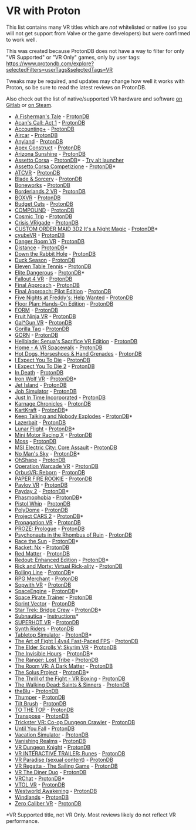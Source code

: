 # VR with Proton

This list contains many VR titles which are *not* whitelisted or native (so you will not get support from Valve or the game developers) but were confirmed to work well.

This was created because ProtonDB does not have a way to filter for only "VR Supported" or "VR Only" games, only by user tags: https://www.protondb.com/explore?selectedFilters=userTags&selectedTags=VR

Tweaks may be required, and updates may change how well it works with Proton, so be sure to read the latest reviews on ProtonDB.

Also check out the list of native/supported VR hardware and software [on Gitlab](https://gitlab.com/vr-on-linux/VR-on-Linux) or [on Steam](https://steamcommunity.com/app/250820/discussions/5/4839692156566904474/).

+ [A Fisherman's Tale](https://store.steampowered.com/app/559330) - [ProtonDB](https://www.protondb.com/app/559330)
+ [Acan's Call: Act 1](https://store.steampowered.com/app/501180) - [ProtonDB](https://www.protondb.com/app/501180)
+ [Accounting+](https://store.steampowered.com/app/927270) - [ProtonDB](https://www.protondb.com/app/927270)
+ [Aircar](https://store.steampowered.com/app/1073390) - [ProtonDB](https://www.protondb.com/app/1073390)
+ [Anyland](https://store.steampowered.com/app/505700) - [ProtonDB](https://www.protondb.com/app/505700)
+ [Apex Construct](https://store.steampowered.com/app/694090) - [ProtonDB](https://www.protondb.com/app/694090)
+ [Arizona Sunshine](https://store.steampowered.com/app/342180) - [ProtonDB](https://www.protondb.com/app/342180)
+ [Assetto Corsa](https://store.steampowered.com/app/244210) - [ProtonDB](https://www.protondb.com/app/244210)* - [Try alt launcher](https://gitlab.com/vr-on-linux/VR-on-Linux/-/issues/16)
+ [Assetto Corsa Competizione](https://store.steampowered.com/app/805550) - [ProtonDB](https://www.protondb.com/app/805550)*
+ [ATCVR](https://store.steampowered.com/app/578210) - [ProtonDB](https://www.protondb.com/app/578210)
+ [Blade & Sorcery](https://store.steampowered.com/app/629730) - [ProtonDB](https://www.protondb.com/app/629730)
+ [Boneworks](https://store.steampowered.com/app/823500) - [ProtonDB](https://www.protondb.com/app/823500)
+ [Borderlands 2 VR](https://store.steampowered.com/app/991260) - [ProtonDB](https://www.protondb.com/app/991260)
+ [BOXVR](https://store.steampowered.com/app/641960) - [ProtonDB](https://www.protondb.com/app/641960)
+ [Budget Cuts](https://store.steampowered.com/app/400940) - [ProtonDB](https://www.protondb.com/app/400940)
+ [COMPOUND](https://store.steampowered.com/app/615120) - [ProtonDB](https://www.protondb.com/app/615120)
+ [Cosmic Trip](https://store.steampowered.com/app/427240) - [ProtonDB](https://www.protondb.com/app/427240)
+ [Crisis VRigade](https://store.steampowered.com/app/939000) - [ProtonDB](https://www.protondb.com/app/939000)
+ [CUSTOM ORDER MAID 3D2 It's a Night Magic](https://store.steampowered.com/app/1097580) - [ProtonDB](https://www.protondb.com/app/1097580)*
+ [cyubeVR](https://store.steampowered.com/app/619500) - [ProtonDB](https://www.protondb.com/app/619500)
+ [Danger Room VR](https://store.steampowered.com/app/852250) - [ProtonDB](https://www.protondb.com/app/852250)
+ [Distance](https://store.steampowered.com/app/233610) - [ProtonDB](https://www.protondb.com/app/233610)*
+ [Down the Rabbit Hole](https://store.steampowered.com/app/1215270) - [ProtonDB](https://www.protondb.com/app/1215270)
+ [Duck Season](https://store.steampowered.com/app/503580) - [ProtonDB](https://www.protondb.com/app/503580)
+ [Eleven Table Tennis](https://store.steampowered.com/app/488310) - [ProtonDB](https://www.protondb.com/app/488310)
+ [Elite Dangerous](https://store.steampowered.com/app/359320) - [ProtonDB](https://www.protondb.com/app/359320)*
+ [Fallout 4 VR](https://store.steampowered.com/app/611660) - [ProtonDB](https://www.protondb.com/app/611660)
+ [Final Approach](https://store.steampowered.com/app/380670) - [ProtonDB](https://www.protondb.com/app/380670)
+ [Final Approach: Pilot Edition](https://store.steampowered.com/app/481420) - [ProtonDB](https://www.protondb.com/app/481420)
+ [Five Nights at Freddy's: Help Wanted](https://store.steampowered.com/app/732690) - [ProtonDB](https://www.protondb.com/app/732690)
+ [Floor Plan: Hands-On Edition](https://store.steampowered.com/app/673060) - [ProtonDB](https://www.protondb.com/app/673060)
+ [FORM](https://store.steampowered.com/app/408520) - [ProtonDB](https://www.protondb.com/app/408520)
+ [Fruit Ninja VR](https://store.steampowered.com/app/486780) - [ProtonDB](https://www.protondb.com/app/486780)
+ [Gal*Gun VR](https://store.steampowered.com/app/678520) - [ProtonDB](https://www.protondb.com/app/678520)
+ [Gorilla Tag](https://store.steampowered.com/app/1533390) - [ProtonDB](https://www.protondb.com/app/1533390)
+ [GORN](https://store.steampowered.com/app/578620) - [ProtonDB](https://www.protondb.com/app/578620)
+ [Hellblade: Senua's Sacrifice VR Edition](https://store.steampowered.com/app/747350) - [ProtonDB](https://www.protondb.com/app/747350)
+ [Home - A VR Spacewalk](https://store.steampowered.com/app/512270) - [ProtonDB](https://www.protondb.com/app/512270)
+ [Hot Dogs, Horseshoes & Hand Grenades](https://store.steampowered.com/app/450540) - [ProtonDB](https://www.protondb.com/app/450540)
+ [I Expect You To Die](https://store.steampowered.com/app/587430) - [ProtonDB](https://www.protondb.com/app/587430)
+ [I Expect You To Die 2](https://store.steampowered.com/app/1499120) - [ProtonDB](https://www.protondb.com/app/1499120)
+ [In Death](https://store.steampowered.com/app/605450) - [ProtonDB](https://www.protondb.com/app/605450)
+ [Iron Wolf VR](https://store.steampowered.com/app/552080) - [ProtonDB](https://www.protondb.com/app/552080)*
+ [Jet Island](https://store.steampowered.com/app/587220) - [ProtonDB](https://www.protondb.com/app/587220)
+ [Job Simulator](https://store.steampowered.com/app/448280) - [ProtonDB](https://www.protondb.com/app/448280)
+ [Just In Time Incorporated](https://store.steampowered.com/app/592030) - [ProtonDB](https://www.protondb.com/app/592030)
+ [Karnage Chronicles](https://store.steampowered.com/app/611160) - [ProtonDB](https://www.protondb.com/app/611160)
+ [KartKraft](https://store.steampowered.com/app/406350) - [ProtonDB](https://www.protondb.com/app/406350)*
+ [Keep Talking and Nobody Explodes](https://store.steampowered.com/app/341800) - [ProtonDB](https://www.protondb.com/app/341800)*
+ [Lazerbait](https://store.steampowered.com/app/529150) - [ProtonDB](https://www.protondb.com/app/529150)
+ [Lunar Flight](https://store.steampowered.com/app/208600) - [ProtonDB](https://www.protondb.com/app/208600)*
+ [Mini Motor Racing X](https://store.steampowered.com/app/1303990) - [ProtonDB](https://www.protondb.com/app/1303990)
+ [Moss](https://store.steampowered.com/app/846470) - [ProtonDB](https://www.protondb.com/app/846470)
+ [MSI Electric City: Core Assault](https://store.steampowered.com/app/691930) - [ProtonDB](https://www.protondb.com/app/691930)
+ [No Man's Sky](https://store.steampowered.com/app/275850) - [ProtonDB](https://www.protondb.com/app/275850)*
+ [OhShape](https://store.steampowered.com/app/1098100) - [ProtonDB](https://www.protondb.com/app/1098100)
+ [Operation Warcade VR](https://store.steampowered.com/app/698790) - [ProtonDB](https://www.protondb.com/app/691930)
+ [OrbusVR: Reborn](https://store.steampowered.com/app/746930) - [ProtonDB](https://www.protondb.com/app/746930)
+ [PAPER FIRE ROOKIE](https://store.steampowered.com/app/698790) - [ProtonDB](https://www.protondb.com/app/698790)
+ [Pavlov VR](https://store.steampowered.com/app/555160) - [ProtonDB](https://www.protondb.com/app/555160)
+ [Payday 2](https://store.steampowered.com/app/218620) - [ProtonDB](https://www.protondb.com/app/218620)*
+ [Phasmophobia](https://store.steampowered.com/app/739630) - [ProtonDB](https://www.protondb.com/app/739630)*
+ [Pistol Whip](https://store.steampowered.com/app/1079800) - [ProtonDB](https://www.protondb.com/app/1079800)
+ [PolyDome](https://store.steampowered.com/app/483680) - [ProtonDB](https://www.protondb.com/app/483680)
+ [Project CARS 2](https://store.steampowered.com/app/378860) - [ProtonDB](https://www.protondb.com/app/378860)*
+ [Propagation VR](https://store.steampowered.com/app/1533390) - [ProtonDB](https://www.protondb.com/app/1363430)
+ [PROZE: Prologue](https://store.steampowered.com/app/912560) - [ProtonDB](https://www.protondb.com/app/912560)
+ [Psychonauts in the Rhombus of Ruin](https://store.steampowered.com/app/788690) - [ProtonDB](https://www.protondb.com/app/788690)
+ [Race the Sun](https://store.steampowered.com/app/253030) - [ProtonDB](https://www.protondb.com/app/253030)*
+ [Racket: Nx](https://store.steampowered.com/app/428080) - [ProtonDB](https://www.protondb.com/app/428080)
+ [Red Matter](https://store.steampowered.com/app/966680) - [ProtonDB](https://www.protondb.com/app/966680)
+ [Redout: Enhanced Edition](https://store.steampowered.com/app/517710) - [ProtonDB](https://www.protondb.com/app/517710)*
+ [Rick and Morty: Virtual Rick-ality](https://store.steampowered.com/app/469610) - [ProtonDB](https://www.protondb.com/app/469610)
+ [Rolling Line](https://store.steampowered.com/app/754150) - [ProtonDB](https://www.protondb.com/app/754150)*
+ [RPG Merchant](https://store.steampowered.com/app/789290) - [ProtonDB](https://www.protondb.com/app/789290)
+ [Sopwith VR](https://store.steampowered.com/app/998660) - [ProtonDB](https://www.protondb.com/app/998660)
+ [SpaceEngine](https://store.steampowered.com/app/314650) - [ProtonDB](https://www.protondb.com/app/314650)*
+ [Space Pirate Trainer](https://store.steampowered.com/app/418650) - [ProtonDB](https://www.protondb.com/app/418650)
+ [Sprint Vector](https://store.steampowered.com/app/590690) - [ProtonDB](https://www.protondb.com/app/590690)
+ [Star Trek: Bridge Crew](https://store.steampowered.com/app/527100) - [ProtonDB](https://www.protondb.com/app/527100)*
+ [Subnautica](https://www.epicgames.com/store/en-US/p/subnautica) - [Instructions](https://gitlab.com/vr-on-linux/VR-on-Linux/-/issues/18)*
+ [SUPERHOT VR](https://store.steampowered.com/app/617830) - [ProtonDB](https://www.protondb.com/app/617830)
+ [Synth Riders](https://store.steampowered.com/app/885000) - [ProtonDB](https://www.protondb.com/app/885000)
+ [Tabletop Simulator](https://store.steampowered.com/app/286160) - [ProtonDB](https://www.protondb.com/app/286160)*
+ [The Art of Fight | 4vs4 Fast-Paced FPS](https://store.steampowered.com/app/531270) - [ProtonDB](https://www.protondb.com/app/531270)
+ [The Elder Scrolls V: Skyrim VR](https://store.steampowered.com/app/611670) - [ProtonDB](https://www.protondb.com/app/611670)
+ [The Invisible Hours](https://store.steampowered.com/app/582560) - [ProtonDB](https://www.protondb.com/app/582560)*
+ [The Ranger: Lost Tribe](https://store.steampowered.com/app/673070) - [ProtonDB](https://www.protondb.com/app/673070)
+ [The Room VR: A Dark Matter](https://store.steampowered.com/app/1104380) - [ProtonDB](https://www.protondb.com/app/1104380)
+ [The Solus Project](https://store.steampowered.com/app/313630) - [ProtonDB](https://www.protondb.com/app/313630)*
+ [The Thrill of the Fight - VR Boxing](https://store.steampowered.com/app/494150) - [ProtonDB](https://www.protondb.com/app/494150)
+ [The Walking Dead: Saints & Sinners](https://store.steampowered.com/app/916840) - [ProtonDB](https://www.protondb.com/app/916840)
+ [theBlu](https://store.steampowered.com/app/451520) - [ProtonDB](https://www.protondb.com/app/451520)
+ [Thumper](https://store.steampowered.com/app/356400) - [ProtonDB](https://www.protondb.com/app/356400)
+ [Tilt Brush](https://store.steampowered.com/app/327140) - [ProtonDB](https://www.protondb.com/app/327140)
+ [TO THE TOP](https://store.steampowered.com/app/509250) - [ProtonDB](https://www.protondb.com/app/509250)
+ [Transpose](https://store.steampowered.com/app/835950) - [ProtonDB](https://www.protondb.com/app/835950)
+ [Trickster VR: Co-op Dungeon Crawler](https://store.steampowered.com/app/512220) - [ProtonDB](https://www.protondb.com/app/512220)
+ [Until You Fall](https://store.steampowered.com/app/858260) - [ProtonDB](https://www.protondb.com/app/858260)
+ [Vacation Simulator](https://store.steampowered.com/app/726830) - [ProtonDB](https://www.protondb.com/app/726830)
+ [Vanishing Realms](https://store.steampowered.com/app/322770) - [ProtonDB](https://www.protondb.com/app/322770)
+ [VR Dungeon Knight](https://store.steampowered.com/app/566860) - [ProtonDB](https://www.protondb.com/app/566860)
+ [VR INTERACTIVE TRAILER: Runes](https://store.steampowered.com/app/970980) - [ProtonDB](https://www.protondb.com/app/970980)
+ [VR Paradise (sexual content)](https://store.steampowered.com/app/896890) - [ProtonDB](https://www.protondb.com/app/896890)
+ [VR Regatta - The Sailing Game](https://store.steampowered.com/app/468240) - [ProtonDB](https://www.protondb.com/app/468240)
+ [VR The Diner Duo](https://store.steampowered.com/app/530120) - [ProtonDB](https://www.protondb.com/app/530120)
+ [VRChat](https://store.steampowered.com/app/438100) - [ProtonDB](https://www.protondb.com/app/438100)*
+ [VTOL VR](https://store.steampowered.com/app/667970) - [ProtonDB](https://www.protondb.com/app/667970)
+ [Westworld Awakening](https://store.steampowered.com/app/1133320) - [ProtonDB](https://www.protondb.com/app/1133320)
+ [Windlands](https://store.steampowered.com/app/428370) - [ProtonDB](https://www.protondb.com/app/428370)
+ [Zero Caliber VR](https://store.steampowered.com/app/877200) - [ProtonDB](https://www.protondb.com/app/877200)

*VR Supported title, not VR Only. Most reviews likely do not reflect VR performance.
